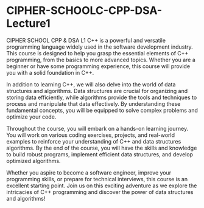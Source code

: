 # CIPHER-SCHOOLC-CPP-DSA-Lecture1
CIPHER SCHOOL CPP & DSA L1
C++ is a powerful and versatile programming language widely used in the software development industry. This course is designed to help you grasp the essential elements of C++ programming, from the basics to more advanced topics. Whether you are a beginner or have some programming experience, this course will provide you with a solid foundation in C++.

In addition to learning C++, we will also delve into the world of data structures and algorithms. Data structures are crucial for organizing and storing data efficiently, while algorithms provide the tools and techniques to process and manipulate that data effectively. By understanding these fundamental concepts, you will be equipped to solve complex problems and optimize your code.

Throughout the course, you will embark on a hands-on learning journey. You will work on various coding exercises, projects, and real-world examples to reinforce your understanding of C++ and data structures algorithms. By the end of the course, you will have the skills and knowledge to build robust programs, implement efficient data structures, and develop optimized algorithms.

Whether you aspire to become a software engineer, improve your programming skills, or prepare for technical interviews, this course is an excellent starting point. Join us on this exciting adventure as we explore the intricacies of C++ programming and discover the power of data structures and algorithms!
